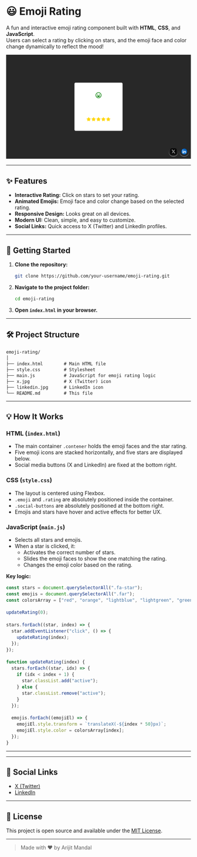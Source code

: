 # 😃 Emoji Rating

A fun and interactive emoji rating component built with **HTML**, **CSS**, and **JavaScript**.  
Users can select a rating by clicking on stars, and the emoji face and color change dynamically to reflect the mood!

![Emoji Rating Screenshot](Screenshot_Emoji_Rating.png)

---

## ✨ Features

- **Interactive Rating:** Click on stars to set your rating.
- **Animated Emojis:** Emoji face and color change based on the selected rating.
- **Responsive Design:** Looks great on all devices.
- **Modern UI:** Clean, simple, and easy to customize.
- **Social Links:** Quick access to X (Twitter) and LinkedIn profiles.

---

## 🚀 Getting Started

1. **Clone the repository:**
   ```bash
   git clone https://github.com/your-username/emoji-rating.git
   ```
2. **Navigate to the project folder:**
   ```bash
   cd emoji-rating
   ```
3. **Open `index.html` in your browser.**

---

## 🛠️ Project Structure

```
emoji-rating/
│
├── index.html        # Main HTML file
├── style.css         # Stylesheet
├── main.js           # JavaScript for emoji rating logic
├── x.jpg             # X (Twitter) icon
├── linkedin.jpg      # LinkedIn icon
└── README.md         # This file
```

---

## 💡 How It Works

### HTML (`index.html`)

- The main container `.contener` holds the emoji faces and the star rating.
- Five emoji icons are stacked horizontally, and five stars are displayed below.
- Social media buttons (X and LinkedIn) are fixed at the bottom right.

### CSS (`style.css`)

- The layout is centered using Flexbox.
- `.emoji` and `.rating` are absolutely positioned inside the container.
- `.social-buttons` are absolutely positioned at the bottom right.
- Emojis and stars have hover and active effects for better UX.

### JavaScript (`main.js`)

- Selects all stars and emojis.
- When a star is clicked, it:
  - Activates the correct number of stars.
  - Slides the emoji faces to show the one matching the rating.
  - Changes the emoji color based on the rating.

**Key logic:**

```js
const stars = document.querySelectorAll(".fa-star");
const emojis = document.querySelectorAll(".far");
const colorsArray = ["red", "orange", "lightblue", "lightgreen", "green"];

updateRating(0);

stars.forEach((star, index) => {
  star.addEventListener("click", () => {
    updateRating(index);
  });
});

function updateRating(index) {
  stars.forEach((star, idx) => {
    if (idx < index + 1) {
      star.classList.add("active");
    } else {
      star.classList.remove("active");
    }
  });

  emojis.forEach((emojiEl) => {
    emojiEl.style.transform = `translateX(-${index * 50}px)`;
    emojiEl.style.color = colorsArray[index];
  });
}
```

---

---

## 🔗 Social Links

- [X (Twitter)](https://x.com/Arijit_Mandal1)
- [LinkedIn](https://www.linkedin.com/in/arijit-mandal-545153305/)

---

## 📄 License

This project is open source and available under the [MIT License](LICENSE).

---

> Made with ❤️ by Arijit Mandal
